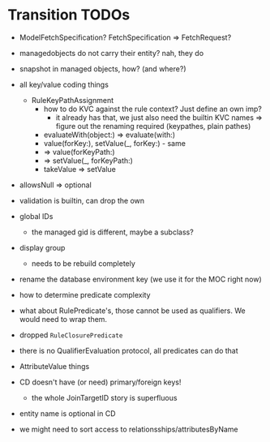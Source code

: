 # Transition TODOs

- ModelFetchSpecification? FetchSpecification => FetchRequest?

- managedobjects do not carry their entity? nah, they do

- snapshot in managed objects, how? (and where?)

- all key/value coding things
  - RuleKeyPathAssignment
    - how to do KVC against the rule context? Just define an own imp?
      - it already has that, we just also need the builtin KVC names
    => figure out the renaming required (keypathes, plain pathes)
    - evaluateWith(object:) => evaluate(with:)
    - value(forKey:), setValue(_, forKey:) - same
    - => value(forKeyPath:)
    - => setValue(_, forKeyPath:)
    - takeValue => setValue

- allowsNull => optional

- validation is builtin, can drop the own

- global IDs
  - the managed gid is different, maybe a subclass?

- display group
  - needs to be rebuild completely

- rename the database environment key (we use it for the MOC right now)

- how to determine predicate complexity

- what about RulePredicate's, those cannot be used as qualifiers. We would
  need to wrap them.

- dropped `RuleClosurePredicate`

- there is no QualifierEvaluation protocol, all predicates can do that

- AttributeValue things

- CD doesn't have (or need) primary/foreign keys!
  - the whole JoinTargetID story is superfluous

- entity name is optional in CD

- we might need to sort access to relationsships/attributesByName

